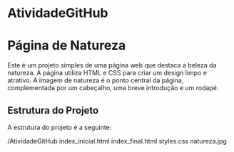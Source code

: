 # AtividadeGitHub

# Página de Natureza

Este é um projeto simples de uma página web que destaca a beleza da natureza. A página utiliza HTML e CSS para criar um design limpo e atrativo. A imagem de natureza é o ponto central da página, complementada por um cabeçalho, uma breve introdução e um rodapé.

## Estrutura do Projeto

A estrutura do projeto é a seguinte:

/AtividadeGitHub
index_inicial.html
index_final.html
styles.css
natureza.jpg
